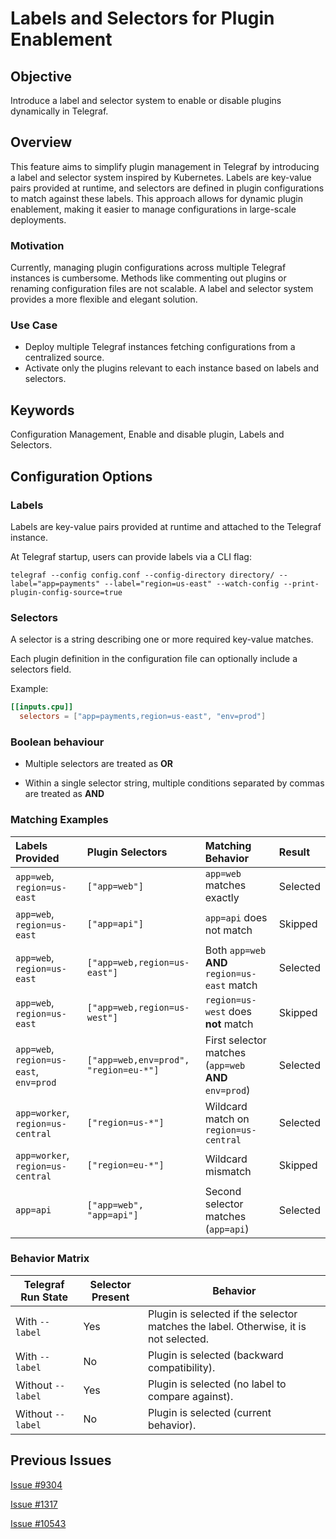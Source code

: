 # Labels and Selectors for Plugin Enablement

## Objective

Introduce a label and selector system to enable or disable plugins dynamically in Telegraf.

## Overview

This feature aims to simplify plugin management in Telegraf by introducing a label and selector system inspired by Kubernetes. Labels are key-value pairs provided at runtime, and selectors are defined in plugin configurations to match against these labels. This approach allows for dynamic plugin enablement, making it easier to manage configurations in large-scale deployments.

### Motivation

Currently, managing plugin configurations across multiple Telegraf instances is cumbersome. Methods like commenting out plugins or renaming configuration files are not scalable. A label and selector system provides a more flexible and elegant solution.

### Use Case

- Deploy multiple Telegraf instances fetching configurations from a centralized source.
- Activate only the plugins relevant to each instance based on labels and selectors.

## Keywords

Configuration Management, Enable and disable plugin, Labels and Selectors.

## Configuration Options

### Labels

Labels are key-value pairs provided at runtime and attached to the Telegraf instance.

At Telegraf startup, users can provide labels via a CLI flag:

```console
telegraf --config config.conf --config-directory directory/ --label="app=payments" --label="region=us-east" --watch-config --print-plugin-config-source=true
```

### Selectors

A selector is a string describing one or more required key-value matches.

Each plugin definition in the configuration file can optionally include a selectors field.

Example:

```toml
[[inputs.cpu]]
  selectors = ["app=payments,region=us-east", "env=prod"]
```

### Boolean behaviour

- Multiple selectors are treated as **OR**

- Within a single selector string, multiple conditions separated by commas are treated as **AND**

### Matching Examples

| Labels Provided                         | Plugin Selectors                      | Matching Behavior                                     | Result   |
| :-------------------------------------- | :------------------------------------ | :---------------------------------------------------- | :------- |
| `app=web`, `region=us-east`             | `["app=web"]`                         | `app=web` matches exactly                             | Selected |
| `app=web`, `region=us-east`             | `["app=api"]`                         | `app=api` does not match                              | Skipped  |
| `app=web`, `region=us-east`             | `["app=web,region=us-east"]`          | Both `app=web` **AND** `region=us-east` match         | Selected |
| `app=web`, `region=us-east`             | `["app=web,region=us-west"]`          | `region=us-west` does **not** match                   | Skipped  |
| `app=web`, `region=us-east`, `env=prod` | `["app=web,env=prod", "region=eu-*"]` | First selector matches (`app=web` **AND** `env=prod`) | Selected |
| `app=worker`, `region=us-central`       | `["region=us-*"]`                     | Wildcard match on `region=us-central`                 | Selected |
| `app=worker`, `region=us-central`       | `["region=eu-*"]`                     | Wildcard mismatch                                     | Skipped  |
| `app=api`                               | `["app=web", "app=api"]`              | Second selector matches (`app=api`)                   | Selected |

### Behavior Matrix

| **Telegraf Run State** | **Selector Present** | **Behavior**                                                                         |
| ---------------------- | -------------------- | ------------------------------------------------------------------------------------ |
| With `--label`         | Yes                  | Plugin is selected if the selector matches the label. Otherwise, it is not selected. |
| With `--label`         | No                   | Plugin is selected (backward compatibility).                                         |
| Without `--label`      | Yes                  | Plugin is selected (no label to compare against).                                    |
| Without `--label`      | No                   | Plugin is selected (current behavior).                                               |

## Previous Issues

[Issue #9304](https://github.com/influxdata/telegraf/issues/9304)

[Issue #1317](https://github.com/influxdata/telegraf/issues/1317)

[Issue #10543](https://github.com/influxdata/telegraf/issues/10543)
